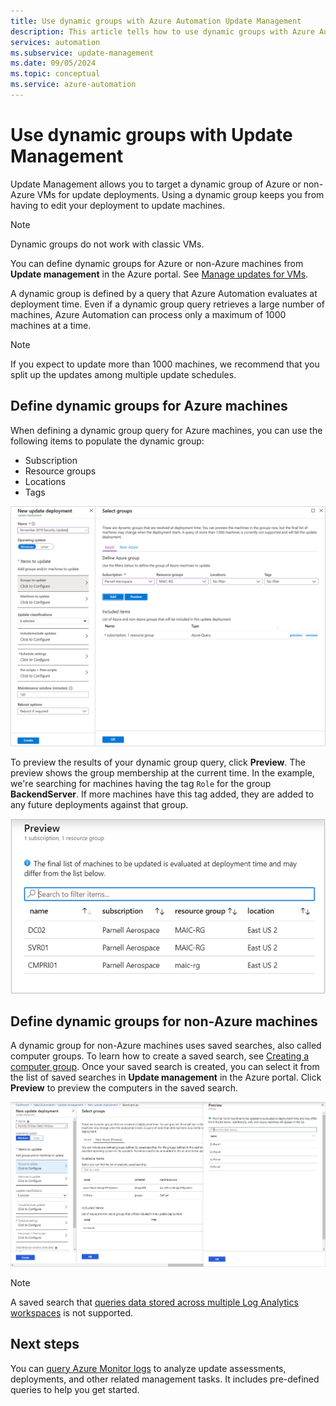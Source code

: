 ```yaml
---
title: Use dynamic groups with Azure Automation Update Management
description: This article tells how to use dynamic groups with Azure Automation Update Management.
services: automation
ms.subservice: update-management
ms.date: 09/05/2024
ms.topic: conceptual
ms.service: azure-automation
---
```


# Use dynamic groups with Update Management

Update Management allows you to target a dynamic group of Azure or non-Azure VMs for update deployments. Using a dynamic group keeps you from having to edit your deployment to update machines.

> [!NOTE]
> Dynamic groups do not work with classic VMs.

You can define dynamic groups for Azure or non-Azure machines from **Update management** in the Azure portal. See [Manage updates for VMs](manage-updates-for-vm.md).

A dynamic group is defined by a query that Azure Automation evaluates at deployment time. Even if a dynamic group query retrieves a large number of machines, Azure Automation can process only a maximum of 1000 machines at a time.

> [!NOTE]
> If you expect to update more than 1000 machines, we recommend that you split up the updates among multiple update schedules. 

## Define dynamic groups for Azure machines

When defining a dynamic group query for Azure machines, you can use the following items to populate the dynamic group:

* Subscription
* Resource groups
* Locations
* Tags

![Select groups](./media/configure-groups/select-groups.png)

To preview the results of your dynamic group query, click **Preview**. The preview shows the group membership at the current time. In the example, we're searching for machines having the tag `Role` for the group **BackendServer**. If more machines have this tag added, they are added to any future deployments against that group.

![preview groups](./media/configure-groups/preview-groups.png)

## Define dynamic groups for non-Azure machines

A dynamic group for non-Azure machines uses saved searches, also called computer groups. To learn how to create a saved search, see [Creating a computer group](../../azure-monitor/logs/computer-groups.md#creating-a-computer-group). Once your saved search is created, you can select it from the list of saved searches in **Update management** in the Azure portal. Click **Preview** to preview the computers in the saved search.

![Screenshot shows the Select groups page for Non-Azure (Preview) and the Preview pane on the right side.](./media/configure-groups/select-groups-2.png)

> [!NOTE]
> A saved search that [queries data stored across multiple Log Analytics workspaces](../../azure-monitor/logs/cross-workspace-query.md) is not supported.

## Next steps

You can [query Azure Monitor logs](query-logs.md) to analyze update assessments, deployments, and other related management tasks. It includes pre-defined queries to help you get started.
